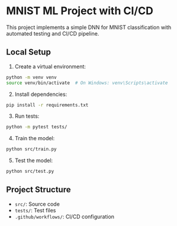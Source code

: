 # MNIST ML Project with CI/CD

This project implements a simple DNN for MNIST classification with automated testing and CI/CD pipeline.

## Local Setup

1. Create a virtual environment:
```bash
python -m venv venv
source venv/bin/activate  # On Windows: venv\Scripts\activate
```

2. Install dependencies:
```bash
pip install -r requirements.txt
```

3. Run tests:
```bash
python -m pytest tests/
```

4. Train the model:
```bash
python src/train.py
```

5. Test the model:
```bash
python src/test.py
```

## Project Structure
- `src/`: Source code
- `tests/`: Test files
- `.github/workflows/`: CI/CD configuration 